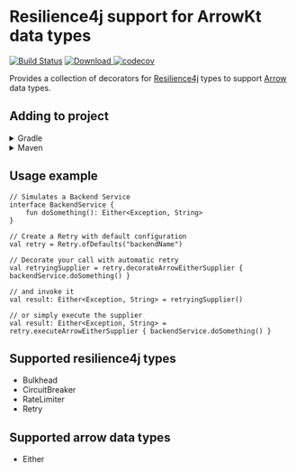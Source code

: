 # Resilience4j support for ArrowKt data types

[![Build Status](https://travis-ci.org/duytsev/resilience4j-arrowkt.svg?branch=master)](https://travis-ci.org/duytsev/resilience4j-arrowkt)
[ ![Download](https://api.bintray.com/packages/duytsev/resilience4j-arrowkt/resilience4j-arrowkt/images/download.svg) ](https://bintray.com/duytsev/resilience4j-arrowkt/resilience4j-arrowkt/_latestVersion)
[![codecov](https://codecov.io/gh/duytsev/resilience4j-arrowkt/branch/master/graph/badge.svg)](https://codecov.io/gh/duytsev/resilience4j-arrowkt)

Provides a collection of decorators for [Resilience4j](https://github.com/resilience4j/resilience4j) types to support
 [Arrow](https://github.com/arrow-kt/arrow) data types.

## Adding to project
<details><summary>Gradle</summary>

```
repositories {
    jcenter()
}

// Note: Arrow and Resilience4j dependencies are necessary
implementation 'io.arrow-kt:arrow-core:$arrowVersion'
implementation 'io.arrow-kt:arrow-syntax:$$arrowVersion'
implementation 'io.github.resilience4j:resilience4j-all:$resilienceVersion'
implementation 'com.duytsev:resilience4j-arrowkt:$version'
```
</details>

<details><summary>Maven</summary>

```
<repositories>
    <repository>
        <id>jcenter</id>
        <url>https://jcenter.bintray.com/</url>
    </repository>
</repositories>

<!--Note: Arrow and Resilience4j dependencies are necessary-->
<dependency>
  <groupId>io.arrow-kt</groupId>
  <artifactId>arrow-core</artifactId>
  <version>${$arrowVersion}</version>
</dependency>

<dependency>
  <groupId>io.arrow-kt</groupId>
  <artifactId>arrow-syntax</artifactId>
  <version>${$arrowVersion}</version>
</dependency>

<dependency>
  <groupId>io.github.resilience4j</groupId>
  <artifactId>resilience4j-all</artifactId>
  <version>${$resilienceVersion}</version>
</dependency>

<dependency>
  <groupId>com.duytsev</groupId>
  <artifactId>resilience4j-arrowkt</artifactId>
  <version>${version}</version>
</dependency>
```
</details>

## Usage example

```
// Simulates a Backend Service
interface BackendService {
    fun doSomething(): Either<Exception, String>
}

// Create a Retry with default configuration
val retry = Retry.ofDefaults("backendName")

// Decorate your call with automatic retry
val retryingSupplier = retry.decorateArrowEitherSupplier { backendService.doSomething() }

// and invoke it
val result: Either<Exception, String> = retryingSupplier()

// or simply execute the supplier
val result: Either<Exception, String> = retry.executeArrowEitherSupplier { backendService.doSomething() }
```

## Supported resilience4j types
* Bulkhead
* CircuitBreaker
* RateLimiter
* Retry

## Supported arrow data types
* Either
